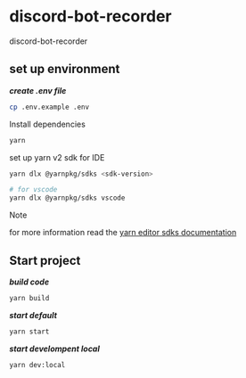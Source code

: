 # discord-bot-recorder
discord-bot-recorder

## set up environment

**_create .env file_**

```bash
cp .env.example .env
```

Install dependencies
```bash
yarn
```

set up yarn v2 sdk for IDE
```bash
yarn dlx @yarnpkg/sdks <sdk-version>

# for vscode
yarn dlx @yarnpkg/sdks vscode
```

> [!NOTE]
> for more information read the [yarn editor sdks documentation](https://yarnpkg.com/getting-started/editor-sdks)

## Start project

**_build code_**

```bash
yarn build
```

**_start default_**

```bash
yarn start
```

**_start develompent local_**

```bash
yarn dev:local
```
